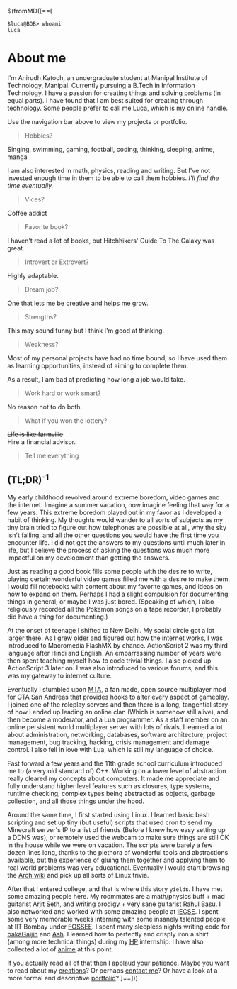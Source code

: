 $(fromMD([==[

```
$luca@BOB> whoami
luca
```

About me
========
I'm Anirudh Katoch, an undergraduate student at Manipal Institute of Technology, Manipal. Currently pursuing a
B.Tech in Information Technology.  I have a passion for creating things and solving problems (in equal parts). I have found that I am best suited for
creating through technology.  Some people prefer to call me Luca, which is my online handle.

Use the navigation bar above to view my projects or portfolio.

>Hobbies?

Singing, swimming, gaming, football, coding, thinking, sleeping, anime, manga

I am also interested in math, physics, reading and writing.  But I've not invested enough time in them to be able to call them hobbies.  _I'll find the time eventually._

>Vices?

Coffee addict

>Favorite book?

I haven't read a lot of books, but Hitchhikers' Guide To The Galaxy was great.

>Introvert or Extrovert?

Highly adaptable.

>Dream job?

One that lets me be creative and helps me grow.

>Strengths?

This may sound funny but I think I'm good at thinking.

>Weakness?

Most of my personal projects have had no time bound, so I have used them as learning opportunities, instead of
aiming to complete them.

As a result, I am bad at predicting how long a job would take.

>Work hard or work smart?

No reason not to do both.

>What if you won the lottery?

~~Life is like farmville~~  
Hire a financial advisor.

>Tell me everything

(TL;DR)<sup>-1<sup>
-----------
My early childhood revolved around extreme boredom, video games and the internet. Imagine a summer vacation, now
imagine feeling that way for a few years. This extreme boredom played out in my favor as I developed a habit of
thinking. My thoughts would wander to all sorts of subjects as my tiny brain tried to figure out how telephones are
possible at all, why the sky isn't falling, and all the other questions you would have the first time you encounter life. I did not get the answers to my questions until much later in life, but I believe the process of asking
the questions was much more impactful on my development than getting the answers.

Just as reading a good book fills some people with the desire to write, playing certain wonderful video games filled
me with a desire to make them. I would fill notebooks with content about my favorite games, and ideas on how to
expand on them. Perhaps I had a slight compulsion for documenting things in general, or maybe I was just bored. 
(Speaking of which, I also religiously recorded all the Pokemon songs on a tape recorder, I probably did have a thing
for documenting.)

At the onset of teenage I shifted to New Delhi. My social circle got a lot larger there. As I grew older and figured
out how the internet works, I was introduced to Macromedia FlashMX by chance. ActionScript 2 was my third language
after Hindi and English. An embarrassing number of years were then spent teaching myself how to code trivial things.
I also picked up ActionScript 3 later on. I was also introduced to various forums, and this was my gateway to
internet culture.

Eventually I stumbled upon [MTA](https://github.com/multitheftauto), a fan made, open source multiplayer mod for GTA
San Andreas that provides hooks to alter every aspect of gameplay. I joined one of the roleplay servers and then
there is a long, tangential story of how I ended up leading an online clan (Which is somehow still alive), and then
become a moderator, and a Lua programmer. As a staff member on an online persistent world multiplayer server with
lots of rivals, I learned a lot about administration, networking, databases, software architecture, project
management, bug tracking, hacking, crisis management and damage control. I also fell in love with Lua, which is still
my language of choice.

Fast forward a few years and the 11th grade school curriculum introduced me to (a very old standard of) C++. Working
on a lower level of abstraction really cleared my concepts about computers. It made me appreciate and fully
understand higher level features such as closures, type systems, runtime checking, complex types being abstracted as
objects, garbage collection, and all those things under the hood.

Around the same time, I first started using Linux. I learned basic bash scripting and set up tiny (but useful) scripts
that used cron to send my Minecraft server's IP to a list of friends (Before I knew how easy setting up a DDNS was),
or remotely used the webcam to make sure things are still OK in the house while we were on vacation. The scripts were
barely a few dozen lines long, thanks to the plethora of wonderful tools and abstractions available, but the
experience of gluing them together and applying them to real world problems was very educational. Eventually I would
start browsing the [Arch wiki](https://wiki.archlinux.org/) and pick up all sorts of Linux trivia.

After that I entered college, and that is where this story `yield`s. I have met some amazing people here. My
roommates are a math/physics buff + mad guitarist Arjit Seth, and writing prodigy + very sane guitarist Rahul Basu. I
also networked and worked with some amazing people at [IECSE](https://www.iecsemanipal.com/). I spent some very
memorable weeks interning with some insanely talented people at IIT Bombay under [FOSSEE](http://fossee.in/). I spent many sleepless
nights writing code for [bakaGaijin](bakagaijin.html) and [Ash](projects.html). I learned how to perfectly and crisply iron a shirt (among more
technical things) during my [HP]() internship. I have also collected a lot of [anime](anime.log) at this point.

If you actually read all of that then I applaud your patience.  Maybe you want to read about my [creations](projects.html)? Or perhaps [contact me](contact.html)? Or have a look at
a more formal and descriptive [portfolio](portfolio.html)?
]==]))